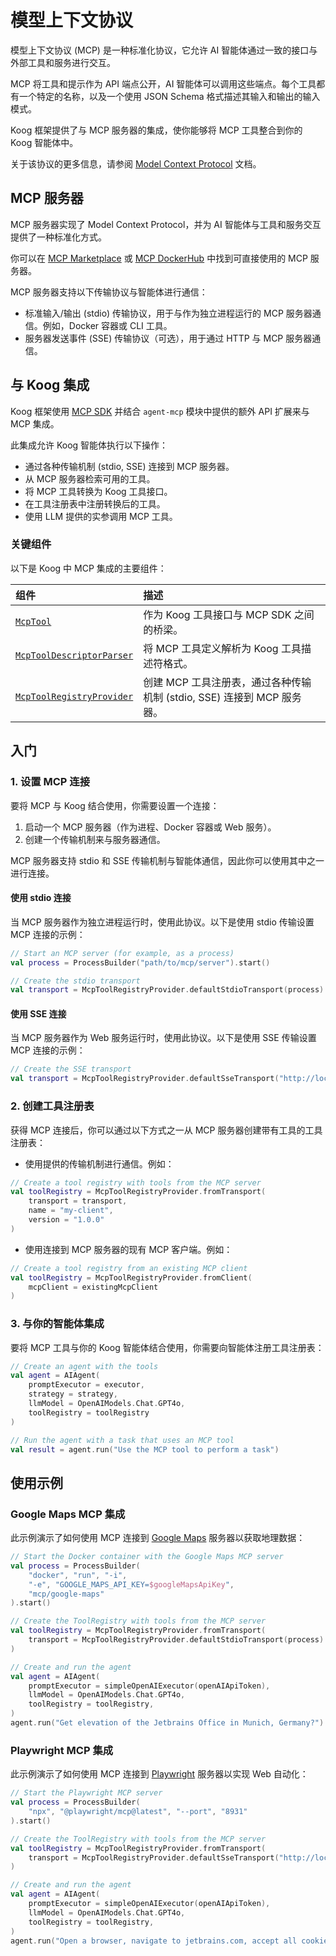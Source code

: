 # 模型上下文协议

模型上下文协议 (MCP) 是一种标准化协议，它允许 AI 智能体通过一致的接口与外部工具和服务进行交互。

MCP 将工具和提示作为 API 端点公开，AI 智能体可以调用这些端点。每个工具都有一个特定的名称，以及一个使用 JSON Schema 格式描述其输入和输出的输入模式。

Koog 框架提供了与 MCP 服务器的集成，使你能够将 MCP 工具整合到你的 Koog 智能体中。

关于该协议的更多信息，请参阅 [Model Context Protocol](https://modelcontextprotocol.io) 文档。

## MCP 服务器

MCP 服务器实现了 Model Context Protocol，并为 AI 智能体与工具和服务交互提供了一种标准化方式。

你可以在 [MCP Marketplace](https://mcp.so/) 或 [MCP DockerHub](https://hub.docker.com/u/mcp) 中找到可直接使用的 MCP 服务器。

MCP 服务器支持以下传输协议与智能体进行通信：

*   标准输入/输出 (stdio) 传输协议，用于与作为独立进程运行的 MCP 服务器通信。例如，Docker 容器或 CLI 工具。
*   服务器发送事件 (SSE) 传输协议（可选），用于通过 HTTP 与 MCP 服务器通信。

## 与 Koog 集成

Koog 框架使用 [MCP SDK](https://github.com/modelcontextprotocol/kotlin-sdk) 并结合 `agent-mcp` 模块中提供的额外 API 扩展来与 MCP 集成。

此集成允许 Koog 智能体执行以下操作：

*   通过各种传输机制 (stdio, SSE) 连接到 MCP 服务器。
*   从 MCP 服务器检索可用的工具。
*   将 MCP 工具转换为 Koog 工具接口。
*   在工具注册表中注册转换后的工具。
*   使用 LLM 提供的实参调用 MCP 工具。

### 关键组件

以下是 Koog 中 MCP 集成的主要组件：

| 组件                                                                                                                                                             | 描述                                                                                                       |
| :--------------------------------------------------------------------------------------------------------------------------------------------------------------- | :--------------------------------------------------------------------------------------------------------- |
| [`McpTool`](https://api.koog.ai/agents/agents-mcp/ai.koog.agents.mcp/-mcp-tool/index.html)                                                                           | 作为 Koog 工具接口与 MCP SDK 之间的桥梁。                                                                  |
| [`McpToolDescriptorParser`](https://api.koog.ai/agents/agents-mcp/ai.koog.agents.mcp/-mcp-tool-descriptor-parser/index.html)                                         | 将 MCP 工具定义解析为 Koog 工具描述符格式。                                                                |
| [`McpToolRegistryProvider`](https://api.koog.ai/agents/agents-mcp/ai.koog.agents.mcp/-mcp-tool-registry-provider/index.html?query=object%20McpToolRegistryProvider) | 创建 MCP 工具注册表，通过各种传输机制 (stdio, SSE) 连接到 MCP 服务器。                                     |

## 入门

### 1. 设置 MCP 连接

要将 MCP 与 Koog 结合使用，你需要设置一个连接：

1.  启动一个 MCP 服务器（作为进程、Docker 容器或 Web 服务）。
2.  创建一个传输机制来与服务器通信。

MCP 服务器支持 stdio 和 SSE 传输机制与智能体通信，因此你可以使用其中之一进行连接。

#### 使用 stdio 连接

当 MCP 服务器作为独立进程运行时，使用此协议。以下是使用 stdio 传输设置 MCP 连接的示例：

<!--- INCLUDE
import ai.koog.agents.mcp.McpToolRegistryProvider
import ai.koog.agents.mcp.defaultStdioTransport
-->
```kotlin
// Start an MCP server (for example, as a process)
val process = ProcessBuilder("path/to/mcp/server").start()

// Create the stdio transport 
val transport = McpToolRegistryProvider.defaultStdioTransport(process)
```
<!--- KNIT example-model-context-protocol-01.kt -->

#### 使用 SSE 连接

当 MCP 服务器作为 Web 服务运行时，使用此协议。以下是使用 SSE 传输设置 MCP 连接的示例：

<!--- INCLUDE
import ai.koog.agents.mcp.McpToolRegistryProvider
-->
```kotlin
// Create the SSE transport
val transport = McpToolRegistryProvider.defaultSseTransport("http://localhost:8931")
```
<!--- KNIT example-model-context-protocol-02.kt -->

### 2. 创建工具注册表

获得 MCP 连接后，你可以通过以下方式之一从 MCP 服务器创建带有工具的工具注册表：

*   使用提供的传输机制进行通信。例如：

<!--- INCLUDE
import ai.koog.agents.example.exampleModelContextProtocol01.transport
import ai.koog.agents.mcp.McpToolRegistryProvider
import kotlinx.coroutines.runBlocking

fun main() {
    runBlocking {
-->
<!--- SUFFIX
    }
}
-->
```kotlin
// Create a tool registry with tools from the MCP server
val toolRegistry = McpToolRegistryProvider.fromTransport(
    transport = transport,
    name = "my-client",
    version = "1.0.0"
)
```
<!--- KNIT example-model-context-protocol-03.kt -->

*   使用连接到 MCP 服务器的现有 MCP 客户端。例如：
<!--- INCLUDE
import ai.koog.agents.mcp.McpToolRegistryProvider
import io.modelcontextprotocol.kotlin.sdk.Implementation
import io.modelcontextprotocol.kotlin.sdk.client.Client
import kotlinx.coroutines.runBlocking

val existingMcpClient =  Client(clientInfo = Implementation(name = "mcpClient", version = "dev"))

fun main() {
    runBlocking {
-->
<!--- SUFFIX
    }
}
-->
```kotlin
// Create a tool registry from an existing MCP client
val toolRegistry = McpToolRegistryProvider.fromClient(
    mcpClient = existingMcpClient
)
```
<!--- KNIT example-model-context-protocol-04.kt -->

### 3. 与你的智能体集成

要将 MCP 工具与你的 Koog 智能体结合使用，你需要向智能体注册工具注册表：
<!--- INCLUDE
import ai.koog.agents.core.agent.AIAgent
import ai.koog.agents.core.agent.singleRunStrategy
import ai.koog.prompt.executor.clients.openai.OpenAIModels
import ai.koog.prompt.executor.llms.all.simpleOllamaAIExecutor
import kotlinx.coroutines.runBlocking
import ai.koog.agents.mcp.McpToolRegistryProvider
import ai.koog.agents.example.exampleModelContextProtocol04.existingMcpClient

val executor = simpleOllamaAIExecutor()
val strategy = singleRunStrategy()

fun main() {
    runBlocking {
        val toolRegistry = McpToolRegistryProvider.fromClient(
            mcpClient = existingMcpClient
        )
-->
<!--- SUFFIX
    }
}
-->
```kotlin
// Create an agent with the tools
val agent = AIAgent(
    promptExecutor = executor,
    strategy = strategy,
    llmModel = OpenAIModels.Chat.GPT4o,
    toolRegistry = toolRegistry
)

// Run the agent with a task that uses an MCP tool
val result = agent.run("Use the MCP tool to perform a task")
```
<!--- KNIT example-model-context-protocol-05.kt -->

[//]: # (## Working directly with MCP tools)

[//]: # ()
[//]: # (In addition to running tools through the agent, you can also run them directly:)

[//]: # ()
[//]: # (1. Retrieve a specific tool from the tool registry.)

[//]: # (2. Run the tool with specific arguments using the standard Koog mechanism.)

[//]: # ()
[//]: # (Here is an example:)

[//]: # (<!--- INCLUDE)

[//]: # (import ai.koog.agents.mcp.McpTool)

[//]: # (import kotlinx.serialization.json.JsonPrimitive)

[//]: # (import kotlinx.serialization.json.buildJsonObject)

[//]: # (import ai.koog.agents.mcp.McpToolRegistryProvider)

[//]: # (import ai.koog.agents.example.exampleModelContextProtocol04.existingMcpClient)

[//]: # ()
[//]: # ()
[//]: # (val toolRegistry = McpToolRegistryProvider.fromClient&#40;)

[//]: # (    mcpClient = existingMcpClient)

[//]: # (&#41;)

[//]: # (-->)

[//]: # (```kotlin)

[//]: # (// Get a tool )

[//]: # (val tool = toolRegistry.getTool&#40;"tool-name"&#41; as McpTool)

[//]: # ()
[//]: # (// Create arguments for the tool)

[//]: # (val args = McpTool.Args&#40;buildJsonObject { )

[//]: # (    put&#40;"parameter1", JsonPrimitive&#40;"value1"&#41;&#41;)

[//]: # (    put&#40;"parameter2", JsonPrimitive&#40;"value2"&#41;&#41;)

[//]: # (}&#41;)

[//]: # ()
[//]: # (// Run the tool with the given arguments)

[//]: # (val toolResult = tool.execute&#40;args&#41;)

[//]: # ()
[//]: # (// Print the result)

[//]: # (println&#40;toolResult&#41;)

[//]: # (```)

[//]: # (<!--- KNIT example-model-context-protocol-06.kt -->)

[//]: # ()
[//]: # (You can also retrieve all available MCP tools from the registry:)

[//]: # ()
[//]: # (<!--- INCLUDE)

[//]: # (import ai.koog.agents.mcp.McpToolRegistryProvider)

[//]: # (import ai.koog.agents.example.exampleModelContextProtocol04.existingMcpClient)

[//]: # (import kotlinx.coroutines.runBlocking)

[//]: # ()
[//]: # (fun main&#40;&#41; {)

[//]: # (    runBlocking {)

[//]: # (        val toolRegistry = McpToolRegistryProvider.fromClient&#40;)

[//]: # (            mcpClient = existingMcpClient)

[//]: # (        &#41;)

[//]: # (-->)

[//]: # (<!--- SUFFIX)

[//]: # (    })

[//]: # (})

[//]: # (-->)

[//]: # (```kotlin)

[//]: # (// Get all tools)

[//]: # (val tools = toolRegistry.tools)

[//]: # (```)

[//]: # (<!--- KNIT example-model-context-protocol-07.kt -->)

## 使用示例

### Google Maps MCP 集成

此示例演示了如何使用 MCP 连接到 [Google Maps](https://mcp.so/server/google-maps/modelcontextprotocol) 服务器以获取地理数据：

<!--- INCLUDE
import ai.koog.agents.core.agent.AIAgent
import ai.koog.agents.mcp.McpToolRegistryProvider
import ai.koog.prompt.executor.clients.openai.OpenAIModels
import ai.koog.prompt.executor.llms.all.simpleOpenAIExecutor
import ai.koog.agents.mcp.defaultStdioTransport
import kotlinx.coroutines.runBlocking

const val googleMapsApiKey = ""
const val openAIApiToken = ""
fun main() {
    runBlocking { 
-->
<!--- SUFFIX
    }
}
-->
```kotlin
// Start the Docker container with the Google Maps MCP server
val process = ProcessBuilder(
    "docker", "run", "-i",
    "-e", "GOOGLE_MAPS_API_KEY=$googleMapsApiKey",
    "mcp/google-maps"
).start()

// Create the ToolRegistry with tools from the MCP server
val toolRegistry = McpToolRegistryProvider.fromTransport(
    transport = McpToolRegistryProvider.defaultStdioTransport(process)
)

// Create and run the agent
val agent = AIAgent(
    promptExecutor = simpleOpenAIExecutor(openAIApiToken),
    llmModel = OpenAIModels.Chat.GPT4o,
    toolRegistry = toolRegistry,
)
agent.run("Get elevation of the Jetbrains Office in Munich, Germany?")
```
<!--- KNIT example-model-context-protocol-06.kt -->

### Playwright MCP 集成

此示例演示了如何使用 MCP 连接到 [Playwright](https://mcp.so/server/playwright-mcp/microsoft) 服务器以实现 Web 自动化：

<!--- INCLUDE
import ai.koog.agents.core.agent.AIAgent
import ai.koog.agents.mcp.McpToolRegistryProvider
import ai.koog.prompt.executor.clients.openai.OpenAIModels
import ai.koog.prompt.executor.llms.all.simpleOpenAIExecutor
import kotlinx.coroutines.runBlocking

val openAIApiToken = ""

fun main() {
    runBlocking { 
-->
<!--- SUFFIX
    }
}
-->
```kotlin
// Start the Playwright MCP server
val process = ProcessBuilder(
    "npx", "@playwright/mcp@latest", "--port", "8931"
).start()

// Create the ToolRegistry with tools from the MCP server
val toolRegistry = McpToolRegistryProvider.fromTransport(
    transport = McpToolRegistryProvider.defaultSseTransport("http://localhost:8931")
)

// Create and run the agent
val agent = AIAgent(
    promptExecutor = simpleOpenAIExecutor(openAIApiToken),
    llmModel = OpenAIModels.Chat.GPT4o,
    toolRegistry = toolRegistry,
)
agent.run("Open a browser, navigate to jetbrains.com, accept all cookies, click AI in toolbar")
```
<!--- KNIT example-model-context-protocol-07.kt -->
